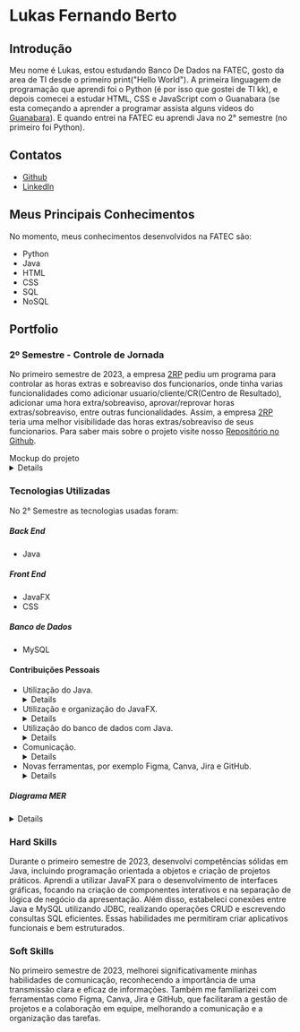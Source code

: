 # Lukas Fernando Berto

## Introdução
Meu nome é Lukas, estou estudando Banco De Dados na FATEC, gosto da area de TI desde o primeiro print("Hello World"). A primeira linguagem de programação que aprendi foi o Python (é por isso que gostei de TI kk), e depois comecei a estudar HTML, CSS e JavaScript com o Guanabara (se esta começando a aprender a programar assista alguns videos do [Guanabara](https://www.youtube.com/@CursoemVideo)). E quando entrei na FATEC eu aprendi Java no 2° semestre (no primeiro foi Python).

## Contatos
* [Github](https://github.com/LukasFernando)
* [LinkedIn](https://www.linkedin.com/)

## Meus Principais Conhecimentos
No momento, meus conhecimentos desenvolvidos na FATEC são:
* Python
* Java
* HTML
* CSS
* SQL
* NoSQL

## Portfolio
### 2º Semestre - Controle de Jornada
No primeiro semestre de 2023, a empresa [2RP](https://2rpnet.com.br/) pediu um programa para controlar as horas extras e sobreaviso dos funcionarios, onde tinha varias funcionalidades como adicionar usuario/cliente/CR(Centro de Resultado), adicionar uma hora extra/sobreaviso, aprovar/reprovar horas extras/sobreaviso, entre outras funcionalidades. Assim, a empresa [2RP](https://2rpnet.com.br/) teria uma melhor visibilidade das horas extras/sobreaviso de seus funcionarios. Para saber mais sobre o projeto visite nosso [Repositório no Github](https://github.com/LukasFernando/FATEC-API-2_Semestre-Dragon).

<div> Mockup do projeto </div>
<details>
 
https://user-images.githubusercontent.com/111617449/229277325-9ba27ca7-5a0c-4368-9787-75d5b2127dc4.mp4

</details>

### Tecnologias Utilizadas
No 2° Semestre as tecnologias usadas foram: 
##### **Back End**
  * Java
##### **Front End** 
  * JavaFX
  * CSS
##### **Banco de Dados** 
  * MySQL

#### Contribuições Pessoais
* Utilização do Java. <details> Durante o primeiro semestre de 2023, aprendi a linguagem de programação Java, compreendendo sua sintaxe, estrutura e tópicos como programação orientada a objetos. Além disso, pratiquei a criação de pequenos projetos, que me ajudaram a solidificar meu entendimento e a aplicar as teorias na prática, especialmente em contextos de desenvolvimento de software. </details>
* Utilização e organização do JavaFX. <details> Durante o primeiro semestre de 2023, conheci o JavaFX, uma biblioteca para desenvolvimento de interfaces gráficas. Aprendi a criar componentes de interface de usuário, como botões, tabelas e formulários, além de entender a arquitetura de aplicativos JavaFX, que inclui o uso de controladores e a separação de lógica de negócio da apresentação. </details>
* Utilização do banco de dados com Java. <details> Durante o primeiro semestre de 2023, utilizei o banco de dados MySQL para armazenar dados d0 aplicativo desenvolvido. Aprendi a estabelecer conexões entre Java e o MySQL, utilizando JDBC para executar consultas SQL. Trabalhei com operações CRUD (Create, Read, Update, Delete), o que me permitiu manipular eficientemente os dados. Também refinei minhas habilidades na escrita de consultas. </details>
* Comunicação. <details> Aprimorei minhas habilidades de comunicação de forma significativa durante o primeiro semestre de 2023. Reconheci a importância de transmitir informações de maneira clara, concisa e eficaz, tanto dentro da equipe de desenvolvimento quanto para os clientes. Participei de reuniões regulares, onde pratiquei a apresentação de ideias e feedbacks construtivos. Aprendi a ouvir ativamente as necessidades e preocupações de todos os envolvidos no projeto, facilitando a comunicação entre diferentes partes interessadas e promovendo um ambiente colaborativo e produtivo. </details>
* Novas ferramentas, por exemplo Figma, Canva, Jira e GitHub. <details> Durante o segundo semestre de 2023, explorei e me familiarizei com diversas ferramentas que se tornaram essenciais para meu trabalho como desenvolvedor. Aprofundei meu conhecimento em ferramentas de gerenciamento de projetos, como o GitHub. Aprendi a utilizar o GitHub para organizar tarefas, acompanhar o progresso das atividades e colaborar em sprints de desenvolvimento, e gerenciar repositórios de código, além de facilitar a colaboração com a equipe, melhorando a qualidade do código e a comunicação entre os membros do time. </details>


##### Diagrama MER 
<details>

![image](https://user-images.githubusercontent.com/111617449/229276548-1e06eba6-4375-4105-a716-d6ac273abda0.png)

</details>

### Hard Skills
Durante o primeiro semestre de 2023, desenvolvi competências sólidas em Java, incluindo programação orientada a objetos e criação de projetos práticos. Aprendi a utilizar JavaFX para o desenvolvimento de interfaces gráficas, focando na criação de componentes interativos e na separação de lógica de negócio da apresentação. Além disso, estabeleci conexões entre Java e MySQL utilizando JDBC, realizando operações CRUD e escrevendo consultas SQL eficientes. Essas habilidades me permitiram criar aplicativos funcionais e bem estruturados.

### Soft Skills
No primeiro semestre de 2023, melhorei significativamente minhas habilidades de comunicação, reconhecendo a importância de uma transmissão clara e eficaz de informações. Também me familiarizei com ferramentas como Figma, Canva, Jira e GitHub, que facilitaram a gestão de projetos e a colaboração em equipe, melhorando a comunicação e a organização das tarefas.

